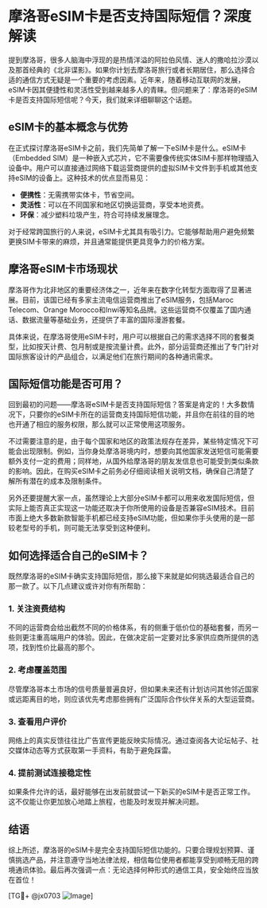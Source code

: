 # 摩洛哥eSIM卡是否支持国际短信？深度解读

提到摩洛哥，很多人脑海中浮现的是热情洋溢的阿拉伯风情、迷人的撒哈拉沙漠以及那首经典的《北非谍影》。如果你计划去摩洛哥旅行或者长期居住，那么选择合适的通信方式无疑是一个重要的考虑因素。近年来，随着移动互联网的发展，eSIM卡因其便捷性和灵活性受到越来越多人的青睐。但问题来了：摩洛哥的eSIM卡是否支持国际短信呢？今天，我们就来详细聊聊这个话题。

## eSIM卡的基本概念与优势

在正式探讨摩洛哥eSIM卡之前，我们先简单了解一下eSIM卡是什么。eSIM卡（Embedded SIM）是一种嵌入式芯片，它不需要像传统实体SIM卡那样物理插入设备中。用户可以直接通过网络下载运营商提供的虚拟SIM卡文件到手机或其他支持eSIM的设备上。这种技术的优点显而易见：

- **便携性**：无需携带实体卡，节省空间。
- **灵活性**：可以在不同国家和地区切换运营商，享受本地资费。
- **环保**：减少塑料垃圾产生，符合可持续发展理念。

对于经常跨国旅行的人来说，eSIM卡尤其具有吸引力。它能够帮助用户避免频繁更换SIM卡带来的麻烦，并且通常能提供更具竞争力的价格方案。

## 摩洛哥eSIM卡市场现状

摩洛哥作为北非地区的重要经济体之一，近年来在数字化转型方面取得了显著进展。目前，该国已经有多家主流电信运营商推出了eSIM服务，包括Maroc Telecom、Orange Morocco和Inwi等知名品牌。这些运营商不仅覆盖了国内通话、数据流量等基础业务，还提供了丰富的国际漫游套餐。

具体来说，在摩洛哥使用eSIM卡时，用户可以根据自己的需求选择不同的套餐类型，比如按天计费、包月制或是按流量计费。此外，部分运营商还推出了专门针对国际旅客设计的产品组合，以满足他们在旅行期间的各种通讯需求。

## 国际短信功能是否可用？

回到最初的问题——摩洛哥eSIM卡是否支持国际短信？答案是肯定的！大多数情况下，只要你的eSIM卡所在的运营商支持国际短信功能，并且你在前往的目的地也开通了相应的服务权限，那么就可以正常使用这项服务。

不过需要注意的是，由于每个国家和地区的政策法规存在差异，某些特定情况下可能会出现限制。例如，当你身处摩洛哥境内时，想要向其他国家发送短信可能需要额外支付一定的费用；同样地，从国外给摩洛哥的朋友发信息也可能受到类似条款的影响。因此，在购买eSIM卡之前务必仔细阅读相关说明文档，确保自己清楚了解所有潜在的成本及限制条件。

另外还要提醒大家一点，虽然理论上大部分eSIM卡都可以用来收发国际短信，但实际上能否真正实现这一功能还取决于你所使用的设备是否兼容eSIM技术。目前市面上绝大多数新款智能手机都已经支持eSIM功能，但如果你手头使用的是一部较老型号的手机，则可能无法享受到这种便利。

## 如何选择适合自己的eSIM卡？

既然摩洛哥的eSIM卡确实支持国际短信，那么接下来就是如何挑选最适合自己的那一款了。以下几点建议或许对你有所帮助：

### 1. 关注资费结构
不同的运营商会给出截然不同的价格体系，有的侧重于低价位的基础套餐，而另一些则更注重高端用户的体验。因此，在做决定前一定要对比多家供应商所提供的选项，找到性价比最高的那个。

### 2. 考虑覆盖范围
尽管摩洛哥本土市场的信号质量普遍良好，但如果未来还有计划访问其他邻近国家或远距离目的地，则应该优先考虑那些拥有广泛国际合作伙伴关系的大型运营商。

### 3. 查看用户评价
网络上的真实反馈往往比广告宣传更能反映实际情况。通过查阅各大论坛帖子、社交媒体动态等方式获取第一手资料，有助于避免踩雷。

### 4. 提前测试连接稳定性
如果条件允许的话，最好能够在出发前就尝试一下新买的eSIM卡是否正常工作。这不仅能让你更加放心地踏上旅程，也能及时发现并解决问题。

## 结语

综上所述，摩洛哥的eSIM卡是完全支持国际短信功能的。只要合理规划预算、谨慎挑选产品，并注意遵守当地法律法规，相信每位使用者都能享受到顺畅无阻的跨境通讯体验。最后再次强调一点：无论选择何种形式的通信工具，安全始终应当放在首位！

[TG💪+ @jx0703 ![Image](https://github.com/user-attachments/assets/dbca1d08-cadb-493c-b0ec-ad6f7a83f270)]